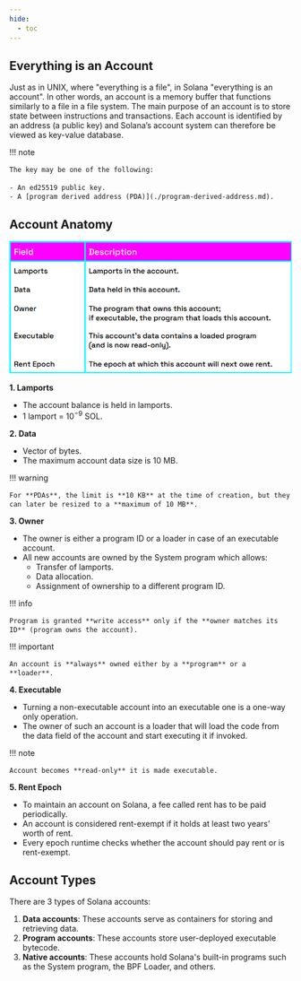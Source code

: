 ```yaml
---
hide:
  - toc
---
```


<h2>Everything is an Account</h2>

Just as in UNIX, where "everything is a file", in Solana "everything is an account". In other words, an account is a memory buffer that functions similarly to a file in a file system. The main purpose of an account is to store state between instructions and transactions. Each account is identified by an address (a public key) and Solana’s account system can therefore be viewed as  key-value database.

!!! note

    The key may be one of the following:

    - An ed25519 public key.
    - A [program derived address (PDA)](./program-derived-address.md).

<h2>Account Anatomy</h2>

![Account Layout](./../../images/account-layout.png)

**1. Lamports**

  - The account balance is held in lamports.
  - 1 lamport = 10<sup>−9</sup> SOL.

**2. Data**

  - Vector of bytes.
  - The maximum account data size is 10 MB.

!!! warning

    For **PDAs**, the limit is **10 KB** at the time of creation, but they can later be resized to a **maximum of 10 MB**.

**3. Owner**

  - The owner is either a program ID or a loader in case of an executable account.
  - All new accounts are owned by the System program which allows:
    -  Transfer of lamports.
    -  Data allocation.
    -  Assignment of ownership to a different program ID.

!!! info

    Program is granted **write access** only if the **owner matches its ID** (program owns the account).

!!! important

    An account is **always** owned either by a **program** or a **loader**.

**4. Executable**

  - Turning a non-executable account into an executable one is a one-way only operation.
  - The owner of such an account is a loader that will load the code from the data field of the account and start executing it if invoked.

!!! note

    Account becomes **read-only** it is made executable.

**5. Rent Epoch**

  - To maintain an account on Solana, a fee called rent has to be paid periodically.
  - An account is considered rent-exempt if it holds at least two years’ worth of rent.
  - Every epoch runtime checks whether the account should pay rent or is rent-exempt.

<h2>Account Types</h2>

There are 3 types of Solana accounts:

1. **Data accounts**: These accounts serve as containers for storing and retrieving data.
2. **Program accounts**: These accounts store user-deployed executable bytecode.
3. **Native accounts**: These accounts hold Solana's built-in programs such as the System program, the BPF Loader, and others.

